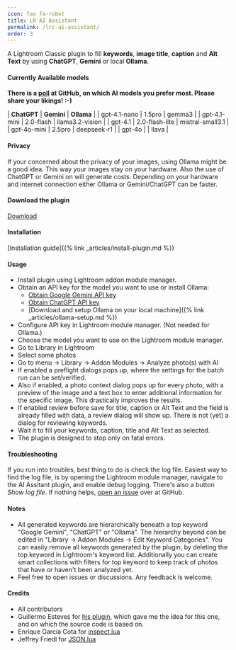 ```yaml
---
icon: fas fa-robot
title: LR AI Assistant
permalink: /lrc-ai-assistant/
order: 3
---
```


A Lightroom Classic plugin to fill **keywords**, **image title**, **caption** and **Alt Text** by using **ChatGPT**, **Gemini** or local **Ollama**. 

#### Currently Available models

**There is a [poll](https://github.com/bmachek/lrc-ai-assistant/discussions/28) at GitHub, on which AI models you prefer most. Please share your likings! :-)**

| **ChatGPT** | **Gemini** | **Ollama** |
| gpt-4.1-nano | 1.5pro | gemma3 |
| gpt-4.1-mini | 2.0-flash | llama3.2-vision |
| gpt-4.1 | 2.0-flash-lite | mistral-small3.1 |
| gpt-4o-mini | 2.5pro | deepseek-r1 |
| gpt-4o |  | llava |

#### Privacy
If your concerned about the privacy of your images, using Ollama might be a good idea. 
This way your images stay on your hardware.
Also the use of ChatGPT or Gemini on will generate costs.
Depending on your hardware and internet connection either Ollama or Gemini/ChatGPT can be faster.

#### Download the plugin
[Download](https://github.com/bmachek/lrc-ai-assistant/releases/latest/)

#### Installation
[Installation guide]({% link _articles/install-plugin.md %})

#### Usage
* Install plugin using Lightroom addon module manager.
* Obtain an API key for the model you want to use or install Ollama:
  * [Obtain Google Gemini API key](https://aistudio.google.com/app/apikey)
  * [Obtain ChatGPT API key](https://platform.openai.com/api-keys)
  * [Download and setup Ollama on your local machine]({% link _articles/ollama-setup.md %})
* Configure API key in Lightroom module manager. (Not needed for Ollama.)
* Choose the model you want to use on the Lightroom module manager.
* Go to Library in Lightroom
* Select some photos
* Go to menu -> Library -> Addon Modules -> Analyze photo(s) with AI
* If enabled a preflight dialogs pops up, where the settings for the batch run can be set/verified.
* Also if enabled, a photo context dialog pops up for every photo, with a preview of the image and a text box to enter additional information for the specific image. This drastically improves the results.
* If enabled review before save for title, caption or Alt Text and the field is already filled with data, a review dialog will show up. There is not (yet) a dialog for reviewing keywords.
* Wait it to fill your keywords, caption, title and Alt Text as selected.
* The plugin is designed to stop only on fatal errors.

#### Troubleshooting

If you run into troubles, best thing to do is check the log file.
Easiest way to find the log file, is by opening the Lightroom module manager, navigate to the AI Assitant plugin, and enable debug logging.
There's also a button *Show log file*. 
If nothing helps, [open an issue](https://github.com/bmachek/lrc-ai-assistant/issues/new/choose) over at GitHub.

#### Notes
* All generated keywords are hierarchically beneath a top keyword "Google Gemini", "ChatGPT" or "Ollama". The hierarchy beyond can be edited in "Library -> Addon Modules -> Edit Keyword Categories".
  You can easily remove all keywords generated by the plugin, by deleting the top keyword in Lightroom's keyword list.
  Additionally you can create smart collections with filters for top keyword to keep track of photos that have or haven't been analyzed yet.
* Feel free to open issues or discussions. Any feedback is welcome.

#### Credits
* All contributors
* Guillermo Esteves for [his plugin](https://github.com/gesteves/lightroom-alt-text-plugin), which gave me the idea for this one, and on which the source code is based on.
* Enrique García Cota for [inspect.lua](https://github.com/kikito/inspect.lua)
* Jeffrey Friedl for [JSON.lua](https://regex.info/blog/lua/json)
